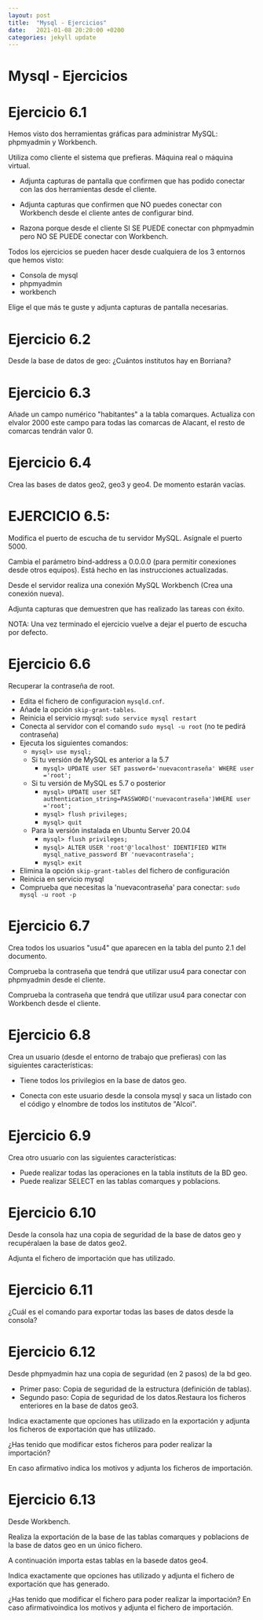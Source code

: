 ```yaml
---
layout: post
title:  "Mysql - Ejercicios"
date:   2021-01-08 20:20:00 +0200
categories: jekyll update
---
```


# Mysql - Ejercicios

# Ejercicio 6.1

Hemos visto dos herramientas gráficas para administrar MySQL: phpmyadmin y Workbench.

Utiliza como cliente el sistema que prefieras. Máquina real o máquina virtual.

- Adjunta capturas de pantalla que confirmen que has podido  conectar con  las dos herramientas desde el cliente.

- Adjunta capturas que confirmen que  NO  puedes conectar con Workbench desde el cliente antes de configurar bind.

- Razona porque desde el cliente SI SE PUEDE conectar con phpmyadmin pero NO SE PUEDE conectar con Workbench.

Todos los ejercicios se pueden hacer desde cualquiera de los 3 entornos que hemos visto:

- Consola de mysql
- phpmyadmin
- workbench

 Elige el que más te guste y adjunta capturas de pantalla necesarias.

# Ejercicio 6.2

Desde la base de datos de geo: ¿Cuántos institutos hay en Borriana?

# Ejercicio 6.3

Añade un campo numérico "habitantes" a la tabla  comarques. Actualiza con elvalor 2000 este campo para todas las comarcas de Alacant, el resto de comarcas tendrán valor 0.

# Ejercicio 6.4 

Crea las bases de datos geo2, geo3 y geo4. De momento estarán vacías.

# EJERCICIO 6.5:

Modifica el puerto de escucha de tu servidor MySQL. Asígnale el puerto 5000.

Cambia el parámetro bind-address a 0.0.0.0 (para permitir conexiones desde otros equipos). Está hecho en las instrucciones actualizadas.

Desde el servidor realiza una conexión MySQL Workbench (Crea una conexión nueva).

Adjunta capturas que demuestren que has realizado las tareas con éxito.

NOTA: Una vez terminado el ejercicio vuelve a dejar el puerto de escucha por defecto.

# Ejercicio 6.6

Recuperar la contraseña de root.

- Edita el fichero de configuracion `mysqld.cnf`.
- Añade la opción `skip-grant-tables`.
- Reinicia el servicio mysql: `sudo service mysql restart`
- Conecta al servidor con el comando `sudo mysql -u root` (no te pedirá contraseña)
- Ejecuta los siguientes comandos:
    - `mysql> use mysql;`
    - Si tu versión de MySQL es anterior a la 5.7
        - `mysql> UPDATE user SET password='nuevacontraseña' WHERE user ='root';`
    - Si tu versión de MySQL es 5.7 o posterior
        - `mysql> UPDATE user SET authentication_string=PASSWORD('nuevacontraseña')WHERE user ='root';`
        - `mysql> flush privileges;`
        - `mysql> quit`
    - Para la versión instalada en Ubuntu Server 20.04
        - `mysql> flush privileges;`
        - `mysql> ALTER USER 'root'@'localhost' IDENTIFIED WITH mysql_native_password BY 'nuevacontraseña';`
        - `mysql> exit`
- Elimina la opción `skip-grant-tables` del fichero de configuración
- Reinicia en servicio mysql
- Comprueba que necesitas la 'nuevacontraseña' para conectar: `sudo mysql -u root -p`

# Ejercicio 6.7

Crea  todos los  usuarios  "usu4"  que aparecen  en  la tabla del  punto  2.1  del documento.

Comprueba la contraseña que tendrá que utilizar usu4 para conectar con phpmyadmin desde el cliente.

Comprueba la contraseña que tendrá que utilizar  usu4  para conectar con Workbench desde el cliente.

# Ejercicio 6.8

Crea un usuario (desde el entorno de trabajo que prefieras) con las siguientes características:

- Tiene todos los privilegios en la base de datos geo.

- Conecta con este usuario desde la consola mysql y saca un listado con el código y elnombre de todos los institutos de "Alcoi".

# Ejercicio 6.9

 Crea otro usuario con las siguientes características:
 
 - Puede realizar todas las operaciones en la tabla instituts de la BD geo.
 - Puede realizar SELECT en las tablas comarques y poblacions.

# Ejercicio 6.10
 
 Desde la consola haz una copia de seguridad de la base de datos geo y recupéralaen la base de datos geo2.
 
 Adjunta el fichero de importación que has utilizado.
 
# Ejercicio 6.11
 
 ¿Cuál es el comando para exportar todas las bases de datos desde la consola?
 
# Ejercicio 6.12
 
 Desde phpmyadmin haz una copia de seguridad (en 2 pasos) de la bd geo.
 
 - Primer paso: Copia de seguridad de la estructura (definición de tablas).
 - Segundo paso: Copia de seguridad de los datos.Restaura los ficheros enteriores en la base de datos geo3.
 
 Indica exactamente que opciones has utilizado en la exportación y adjunta los ficheros de exportación que has utilizado.
 
 ¿Has tenido que modificar estos ficheros para poder realizar la importación?
 
 En caso afirmativo indica los motivos y adjunta los ficheros de importación.
 
# Ejercicio 6.13
 
 Desde Workbench.
 
 Realiza la exportación de la base de las tablas  comarques  y poblacions de la base de datos geo en un único fichero.
 
 A continuación importa estas tablas en la basede datos geo4.
 
 Indica exactamente que opciones has utilizado y adjunta el fichero de exportación que has generado.
 
 ¿Has tenido que modificar el fichero para poder realizar la importación? En caso afirmativoindica los motivos y adjunta el fichero de importación.